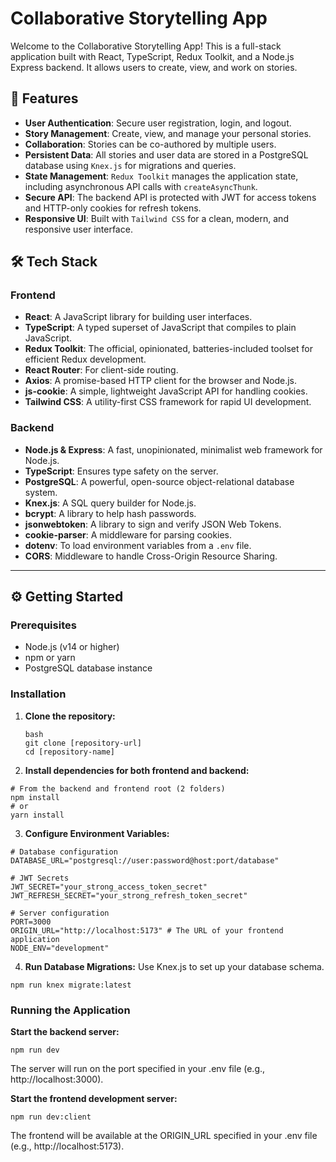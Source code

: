 # Collaborative Storytelling App

Welcome to the Collaborative Storytelling App! This is a full-stack application built with React, TypeScript, Redux Toolkit, and a Node.js Express backend. It allows users to create, view, and work on stories.

## 🚀 Features
- **User Authentication**: Secure user registration, login, and logout.
- **Story Management**: Create, view, and manage your personal stories.
- **Collaboration**: Stories can be co-authored by multiple users.
- **Persistent Data**: All stories and user data are stored in a PostgreSQL database using `Knex.js` for migrations and queries.
- **State Management**: `Redux Toolkit` manages the application state, including asynchronous API calls with `createAsyncThunk`.
- **Secure API**: The backend API is protected with JWT for access tokens and HTTP-only cookies for refresh tokens.
- **Responsive UI**: Built with `Tailwind CSS` for a clean, modern, and responsive user interface.

## 🛠️ Tech Stack

### Frontend
- **React**: A JavaScript library for building user interfaces.
- **TypeScript**: A typed superset of JavaScript that compiles to plain JavaScript.
- **Redux Toolkit**: The official, opinionated, batteries-included toolset for efficient Redux development.
- **React Router**: For client-side routing.
- **Axios**: A promise-based HTTP client for the browser and Node.js.
- **js-cookie**: A simple, lightweight JavaScript API for handling cookies.
- **Tailwind CSS**: A utility-first CSS framework for rapid UI development.

### Backend
- **Node.js & Express**: A fast, unopinionated, minimalist web framework for Node.js.
- **TypeScript**: Ensures type safety on the server.
- **PostgreSQL**: A powerful, open-source object-relational database system.
- **Knex.js**: A SQL query builder for Node.js.
- **bcrypt**: A library to help hash passwords.
- **jsonwebtoken**: A library to sign and verify JSON Web Tokens.
- **cookie-parser**: A middleware for parsing cookies.
- **dotenv**: To load environment variables from a `.env` file.
- **CORS**: Middleware to handle Cross-Origin Resource Sharing.

---

## ⚙️ Getting Started

### Prerequisites
- Node.js (v14 or higher)
- npm or yarn
- PostgreSQL database instance

### Installation
1. **Clone the repository:**
   ```
   bash
   git clone [repository-url]
   cd [repository-name]
   ```

2. **Install dependencies for both frontend and backend:**
```
# From the backend and frontend root (2 folders)
npm install
# or
yarn install
```
3. **Configure Environment Variables:**
```
# Database configuration
DATABASE_URL="postgresql://user:password@host:port/database"

# JWT Secrets
JWT_SECRET="your_strong_access_token_secret"
JWT_REFRESH_SECRET="your_strong_refresh_token_secret"

# Server configuration
PORT=3000
ORIGIN_URL="http://localhost:5173" # The URL of your frontend application
NODE_ENV="development"
```

4. **Run Database Migrations:**
Use Knex.js to set up your database schema.
```
npm run knex migrate:latest
```

### Running the Application 
**Start the backend server:**
```
npm run dev
```
The server will run on the port specified in your .env file (e.g., http://localhost:3000).

**Start the frontend development server:**
```
npm run dev:client
```
The frontend will be available at the ORIGIN_URL specified in your .env file (e.g., http://localhost:5173).
